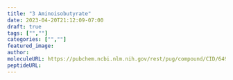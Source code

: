 ```yaml
---
title: "3 Aminoisobutyrate"
date: 2023-04-20T21:12:09-07:00
draft: true
tags: ["",""]
categories: ["",""]
featured_image: 
author: 
moleculeURL: https://pubchem.ncbi.nlm.nih.gov/rest/pug/compound/CID/64956/record/SDF/?record_type=3d&response_type=display
peptideURL:
---
```

